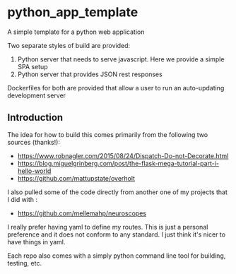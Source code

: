 # python_app_template
A simple template for a python web application

Two separate styles of build are provided: 
1) Python server that needs to serve javascript. Here we provide a simple SPA setup
2) Python server that provides JSON rest responses

Dockerfiles for both are provided that allow a user to run an auto-updating development server

## Introduction
The idea for how to build this comes primarily from the following two sources (thanks!): 
- https://www.robnagler.com/2015/08/24/Dispatch-Do-not-Decorate.html 
- https://blog.miguelgrinberg.com/post/the-flask-mega-tutorial-part-i-hello-world
- https://github.com/mattupstate/overholt

I also pulled some of the code directly from another one of my projects that I did with : 
- https://github.com/mellemahp/neuroscopes

I really prefer having yaml to define my routes. This is just a personal preference and it does not conform to any standard. I just think it's nicer to have things in yaml. 

Each repo also comes with a simply python command line tool for building, testing, etc. 

